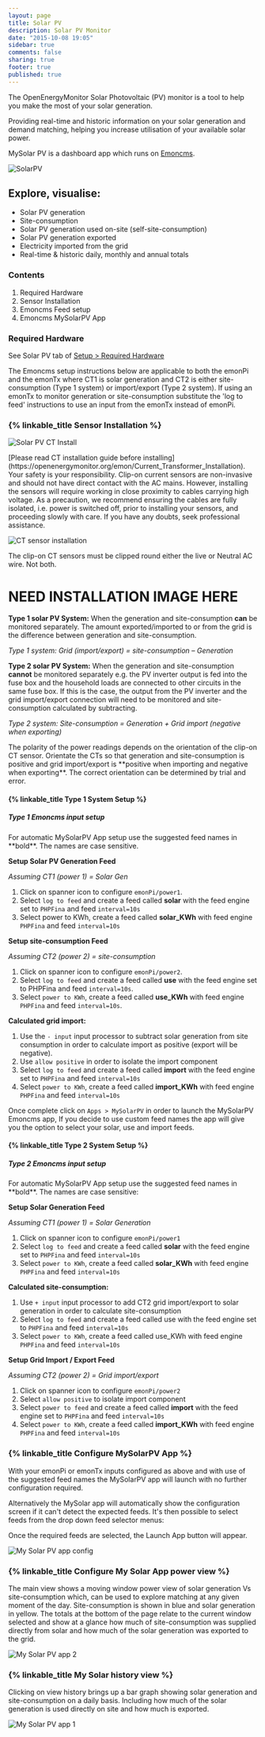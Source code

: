 ```yaml
---
layout: page
title: Solar PV
description: Solar PV Monitor
date: "2015-10-08 19:05"
sidebar: true
comments: false
sharing: true
footer: true
published: true
---
```



The OpenEnergyMonitor Solar Photovoltaic (PV) monitor is a tool to help you make the most of your solar generation.

Providing real-time and historic information on your solar generation and demand matching, helping you increase utilisation of your available solar power.

MySolar PV is a dashboard app which runs on [Emoncms](https://Emoncms.org).

![SolarPV](/images/applications/solar-pv/my-solar-pv.jpg)

## Explore, visualise:

 - Solar PV generation
 - Site-consumption
 - Solar PV generation used on-site (self-site-consumption)
 - Solar PV generation exported
 - Electricity imported from the grid
 - Real-time & historic daily, monthly and annual totals
 
### Contents

 1. Required Hardware
 2. Sensor Installation
 3. Emoncms Feed setup
 4. Emoncms MySolarPV App
 
### Required Hardware

See Solar PV tab of [Setup > Required Hardware](/setup/)

The Emoncms setup instructions below are applicable to both the emonPi and the emonTx where CT1 is solar generation and CT2 is either site-consumption (Type 1 system) or import/export (Type 2 system). If using an emonTx to monitor generation or site-consumption substitute the 'log to feed' instructions to use an input from the emonTx instead of emonPi.

### {% linkable_title Sensor Installation %}

![Solar PV CT Install](/images/applications/solar-pv/solar-pv-install.png)

<p class='note warning'>
[Please read CT installation guide before installing](https://openenergymonitor.org/emon/Current_Transformer_Installation). Your safety is your responsibility. Clip-on current sensors are non-invasive and should not have direct contact with the AC mains. However, installing the sensors will require working in close proximity to cables carrying high voltage. As a precaution, we recommend ensuring the cables are fully isolated, i.e. power is switched off, prior to installing your sensors, and proceeding slowly with care. If you have any doubts, seek professional assistance.
</p>

![CT sensor installation ](/images/applications/solar-pv/ctinstall.jpg)

<p class='note'>
The clip-on CT sensors must be clipped round either the live or Neutral AC wire. Not both.
</p>

# **NEED INSTALLATION IMAGE HERE**

**Type 1 solar PV System:** When the generation and site-consumption **can** be monitored separately. The amount exported/imported to or from the grid is the difference between generation and site-consumption.

*Type 1 system:  Grid (import/export) = site-consumption – Generation*


**Type 2 solar PV System:** When the generation and site-consumption **cannot** be monitored separately e.g. the PV inverter output is fed into the fuse box and the household loads are connected to other circuits in the same fuse box. If this is the case, the output from the PV inverter and the grid import/export connection will need to be monitored and site-consumption calculated by subtracting.

*Type 2 system:  Site-consumption = Generation + Grid import (negative when exporting)*


<p class='note'>
The polarity of the power readings depends on the orientation of the clip-on CT sensor. Orientate the CTs so that generation and site-consumption is positive and grid import/export is **positive when importing and negative when exporting**. The correct orientation can be determined by trial and error.
</p>

#### {% linkable_title Type 1 System Setup %}

##### Type 1 Emoncms input setup

<p class='note'>
For automatic MySolarPV App setup use the suggested feed names in **bold**. The names are case sensitive.
</p>

**Setup Solar PV Generation Feed**

*Assuming CT1 (power 1) = Solar Gen*

 1. Click on spanner icon to configure `emonPi/power1`.
 2. Select `log to feed` and create a feed called **solar** with the feed engine set to `PHPFina` and feed `interval=10s`
 3. Select power to KWh, create a feed called **solar_KWh** with feed engine `PHPFina` and feed `interval=10s`
 
**Setup site-consumption Feed**

*Assuming CT2 (power 2) = site-consumption*

 1. Click on spanner icon to configure `emonPi/power2`.
 2. Select `log to feed` and create a feed called **use** with the feed engine set to PHPFina and feed `interval=10s`.
 3. Select `power to KWh`, create a feed called **use_KWh** with feed engine `PHPFina` and feed `interval=10s`.
 
**Calculated grid import:**

 1. Use the `- input` input processor to subtract solar generation from site consumption in order to calculate import as positive (export will be negative).
 2. Use `allow positive` in order to isolate the import component
 3. Select `log to feed` and create a feed called **import** with the feed engine set to `PHPFina` and feed `interval=10s`
 4. Select `power to KWh`, create a feed called **import_KWh** with feed engine `PHPFina` and feed `interval=10s`

Once complete click on `Apps > MySolarPV` in order to launch the MySolarPV Emoncms app, If you decide to use custom feed names the app will give you the option to select your solar, use and import feeds.

#### {% linkable_title Type 2 System Setup %}

##### Type 2 Emoncms input setup

<p class='note'>
For automatic MySolarPV App setup use the suggested feed names in **bold**. The names are case sensitive:
</p>

**Setup Solar Generation Feed**

*Assuming CT1 (power 1) = Solar Generation*

 1. Click on spanner icon to configure `emonPi/power1`
 2. Select `log to feed` and create a feed called **solar** with the feed engine set to `PHPFina` and feed `interval=10s`
 3. Select `power to KWh`, create a feed called **solar_KWh** with feed engine `PHPFina` and feed `interval=10s`

**Calculated site-consumption:**

 1. Use `+ input` input processor to add CT2 grid import/export to solar generation in order to calculate site-consumption
 2. Select `log to feed` and create a feed called use with the feed engine set to `PHPFina` and feed `interval=10s`
 3. Select `power to KWh`, create a feed called use_KWh with feed engine `PHPFina` and feed `interval=10s`

**Setup Grid Import / Export Feed**

*Assuming CT2 (power 2) = Grid import/export*

 1. Click on spanner icon to configure `emonPi/power2`
 2. Select `allow positive` to isolate import component
 3. Select `power to feed` and create a feed called **import** with the feed engine set to `PHPFina` and feed `interval=10s`
 4. Select `power to KWh`, create a feed called **import_KWh** with feed engine `PHPFina` and feed `interval=10s`

### {% linkable_title Configure MySolarPV App %}

With your emonPi or emonTx inputs configured as above and with use of the suggested feed names the MySolarPV app will launch with no further configuration required.

Alternatively the MySolar app will automatically show the configuration screen if it can't detect the expected feeds. It's then possible to select feeds from the drop down feed selector menus:

Once the required feeds are selected, the Launch App button will appear.

![My Solar PV app config](/images/applications/solar-pv/my-solarpv-config.png)

### {% linkable_title Configure My Solar App power view %}

The main view shows a moving window power view of solar generation Vs site-consumption which, can be used to explore matching at any given moment of the day. Site-consumption is shown in blue and solar generation in yellow. The totals at the bottom of the page relate to the current window selected and show at a glance how much of site-consumption was supplied directly from solar and how much of the solar generation was exported to the grid.

![My Solar PV app 2](/images/applications/solar-pv/my-solar-pv2.png)

### {% linkable_title My Solar history view %}

Clicking on view history brings up a bar graph showing solar generation and site-consumption on a daily basis. Including how much of the solar generation is used directly on site and how much is exported.


![My Solar PV app 1](/images/applications/solar-pv/my-solar-pv2.png)

